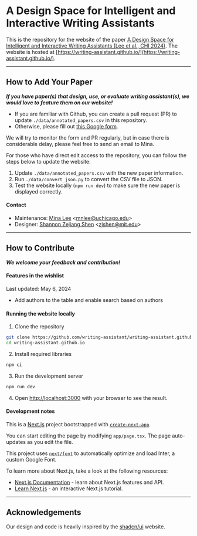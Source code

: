 # A Design Space for Intelligent and Interactive Writing Assistants

This is the repository for the website of the paper [A Design Space for Intelligent and Interactive Writing Assistants (Lee et al., CHI 2024)](https://arxiv.org/abs/2403.14117). The website is hosted at [https://writing-assistant.github.io/](https://writing-assistant.github.io/).

---

## How to Add Your Paper

***If you have paper(s) that design, use, or evaluate writing assistant(s), we would love to feature them on our website!***

* If you are familiar with Github, you can create a pull request (PR) to update `./data/annotated_papers.csv` in this repository.
* Otherwise, please fill out [this Google form](https://forms.gle/auceKL8yv9t1pgJaA).

We will try to monitor the form and PR regularly, but in case there is considerable delay, please feel free to send an email to Mina.

For those who have direct edit access to the repository, you can follow the steps below to update the website:
1. Update `./data/annotated_papers.csv` with the new paper information.
2. Run `./data/convert_json.py` to convert the CSV file to JSON.
3. Test the website locally (`npm run dev`) to make sure the new paper is displayed correctly.

#### Contact

* Maintenance: [Mina Lee](https://minalee.info/) \<mnlee@uchicago.edu\>
* Designer: [Shannon Zejiang Shen](https://www.szj.io/) \<zjshen@mit.edu\>

---

## How to Contribute

***We welcome your feedback and contribution!***

#### Features in the wishlist 
Last updated: May 6, 2024

* Add authors to the table and enable search based on authors

#### Running the website locally

1. Clone the repository

```bash
git clone https://github.com/writing-assistant/writing-assistant.github.io.git
cd writing-assistant.github.io
```

2. Install required libraries

```bash
npm ci
```

3. Run the development server

```bash
npm run dev
```

4. Open [http://localhost:3000](http://localhost:3000) with your browser to see the result.

#### Development notes

This is a [Next.js](https://nextjs.org/) project bootstrapped with [`create-next-app`](https://github.com/vercel/next.js/tree/canary/packages/create-next-app).

You can start editing the page by modifying `app/page.tsx`. The page auto-updates as you edit the file.

This project uses [`next/font`](https://nextjs.org/docs/basic-features/font-optimization) to automatically optimize and load Inter, a custom Google Font.

To learn more about Next.js, take a look at the following resources:

- [Next.js Documentation](https://nextjs.org/docs) - learn about Next.js features and API.
- [Learn Next.js](https://nextjs.org/learn) - an interactive Next.js tutorial.

---

## Acknowledgements

Our design and code is heavily inspired by the [shadcn/ui](https://ui.shadcn.com/) website. 

